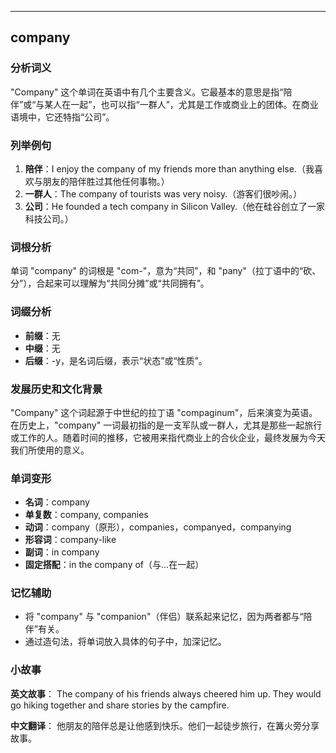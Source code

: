 
---------------
## company
### 分析词义
"Company" 这个单词在英语中有几个主要含义。它最基本的意思是指“陪伴”或“与某人在一起”，也可以指“一群人”，尤其是工作或商业上的团体。在商业语境中，它还特指“公司”。

### 列举例句
1. **陪伴**：I enjoy the company of my friends more than anything else.（我喜欢与朋友的陪伴胜过其他任何事物。）
2. **一群人**：The company of tourists was very noisy.（游客们很吵闹。）
3. **公司**：He founded a tech company in Silicon Valley.（他在硅谷创立了一家科技公司。）

### 词根分析
单词 "company" 的词根是 "com-"，意为“共同”，和 "pany"（拉丁语中的“砍、分”），合起来可以理解为“共同分摊”或“共同拥有”。

### 词缀分析
- **前缀**：无
- **中缀**：无
- **后缀**：-y，是名词后缀，表示“状态”或“性质”。

### 发展历史和文化背景
"Company" 这个词起源于中世纪的拉丁语 "compaginum"，后来演变为英语。在历史上，"company" 一词最初指的是一支军队或一群人，尤其是那些一起旅行或工作的人。随着时间的推移，它被用来指代商业上的合伙企业，最终发展为今天我们所使用的意义。

### 单词变形
- **名词**：company
- **单复数**：company, companies
- **动词**：company（原形），companies，companyed，companying
- **形容词**：company-like
- **副词**：in company
- **固定搭配**：in the company of（与...在一起）

### 记忆辅助
- 将 "company" 与 "companion"（伴侣）联系起来记忆，因为两者都与“陪伴”有关。
- 通过造句法，将单词放入具体的句子中，加深记忆。

### 小故事
**英文故事**：
The company of his friends always cheered him up. They would go hiking together and share stories by the campfire.

**中文翻译**：
他朋友的陪伴总是让他感到快乐。他们一起徒步旅行，在篝火旁分享故事。

